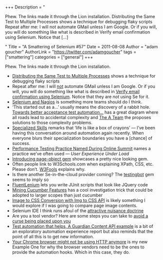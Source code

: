 +++
Description = "<p>Phew. The links made it through the Lion installation. Distributing the Same Test to Multiple Processes shows a technique for debugging flaky scripts Repeat after me: I will not automate GMail unless I am Google. Or if you will, you will do something like what is described in Verify email confirmation using Selenium. Notice that […]</p>"
Title = "A Smattering of Selenium #57"
Date = 2011-08-08
Author = "adam goucher"
AuthorLink = "https://twitter.com/adamgoucher"
tags = ["smattering"]
categories = ["general"]
+++
<p>Phew. The links made it through the Lion installation.</p>
<ul>
<li><a href="http://brian-oneill.com/2011/08/02/distributing-the-same-test-to-multiple-processes/">Distributing the Same Test to Multiple Processes</a> shows a technique for debugging flaky scripts</li>
<li>Repeat after me: I will <u>not</u> automate GMail unless I am Google. Or if you will, you will do something like what is described in <a href="http://seleniumsoftwaretesting.blogspot.com/2011/08/verify-email-confirmation-using.html">Verify email confirmation using Selenium</a>. Notice that they are <i>not</i> using Se for it.</li>
<li><a href="http://devops-abyss.blogspot.com/2010/06/selenium-and-nagios.html">Selenium and Nagios</a> is something more teams should do I think.</li>
<li>&#8216;This started out as a&#8230;&#8217; usually means the discovery of a rabbit hole. <a href="http://madcoderspeak.blogspot.com/2011/07/towards-better-acceptance-test.html">Towards better acceptance test automation&#8230;</a> has a great diagram where all roads lead to accidental complexity and <a href="http://madcoderspeak.blogspot.com/2011/07/a-team.html">The A Team</a> the proposes solutions to those complexity problems.</li>
<li><a href="http://blog.gdinwiddie.com/2011/08/01/specialized-skills/">Specialized Skills</a> remarks that &#8216;life is like a box of crayons&#8217; &#8212; I&#8217;ve been having this conversation around automation again recently. When everyone blurs their specialization boundaries you have a [chance] of success.</li>
<li><a href="http://www.testingreflections.com/node/view/8661">Performance Testing Practice Named During Online Summit</a> names a practice we&#8217;ve often used &#8212; <i>User Experience Under Load</i></li>
<li><a href="http://www.cheezyworld.com/2011/07/29/introducing-page-object-gem/">Introducing page-object gem</a> showcases a pretty nice looking gem.</li>
<li>Often people link to W3Schools.com when explaining XPath, CSS, etc. Please don&#8217;t. <a href="http://w3fools.com/">W3Fools</a> explains why.</li>
<li>Is there another Se-in-the-cloud provider coming? The <a href="http://rubygems.org/gems/testingbot">testingbot</a> gem seems to imply so</li>
<li><a href="https://github.com/MathildeLemee/FluentLenium">FluentLenium</a> lets you write JUnit scripts that look like JQuery code</li>
<li><a href="http://blog.josephwilk.net/cucumber/mining-cucumber-features.html">Mining Cucumber Features</a> has a cool investigation trick that could be adopted to larger scopes than just cucumber</a></li>
<li><a href="http://blog.apievangelist.com/2011/08/06/api-stack-image-to-css-conversion-with-img-to-css-api/">Image to CSS Conversion with Img to CSS API</a> is likely something I would explore if I was going to compare page image contents.</li>
<li>Selenium IDE I think runs afoul of the <a href="http://en.wikipedia.org/wiki/Attractive_nuisance_doctrine">attractive nuisance doctrine</a></li>
<li>Are you a tool vendor? Here are some steps you can take to <a href="http://www.satisfice.com/blog/archives/596">avoid a curse being placed upon you</a></li>
<li><a href="http://www.investigatingsoftware.co.uk/2011/08/test-automation-that-helps-guardian.html">Test automation that helps, A Guardian Content API example</a> is a bit of an exploratory automation experience report but also reminds that the point of all this is to get new information.</li>
<li><a href="http://blog.alertfox.com/2011/05/your-chrome-browser-might-not-be-using.html">Your Chrome browser might not be using HTTP anymore</a> is my new Example One for why the browser vendors need to be the ones to provide the automation hooks. Which in this case, they do.</li>
</ul>

